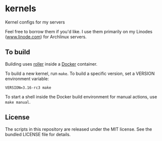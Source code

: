 kernels
=======

Kernel configs for my servers

Feel free to borrow them if you'd like. I use them primarily on my Linodes (www.linode.com) for Archlinux servers.

## To build

Building uses [roller](https://github.com/akerl/roller) inside a [Docker](https://docker.com) container.

To build a new kernel, run `make`. To build a specific version, set a VERSION environment variable:

```
VERSION=3.16-rc3 make
```

To start a shell inside the Docker build environment for manual actions, use `make manual`.

## License

The scripts in this repository are released under the MIT license. See the bundled LICENSE file for details.

